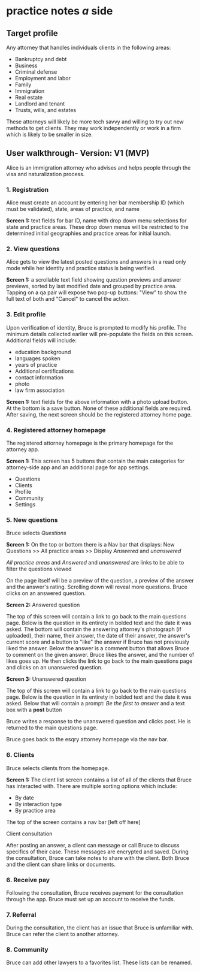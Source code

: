 # practice notes _a_ side

## Target profile
Any attorney that handles individuals clients in the following areas:
* Bankruptcy and debt
* Business
* Criminal defense
* Employment and labor
* Family
* Immigration
* Real estate
* Landlord and tenant
* Trusts, wills, and estates

These attorneys will likely be more tech savvy and willing to try out new methods to get clients. 
They may work independently or work in a firm which is likely to be smaller in size.

## User walkthrough- Version: V1 (MVP)
Alice is an immigration attorney who advises and helps people through the visa and naturalization process.

### 1. Registration

Alice must create an account by entering her bar membership ID (which must be validated), state, areas of practice, and name

**Screen 1:** text fields for bar ID, name with drop down menu selections for state and practice areas. These drop down menus will be restricted to the determined initial geographies and practice areas for initial launch.

### 2. View questions

Alice gets to view the latest posted questions and answers in a read only mode while her identity and practice status is being verified.

**Screen 1:** a scrollable text field showing question previews and answer previews, sorted by last modified date and grouped by practice area. Tapping on a qa pair will expose two pop-up buttons: "View" to show the full text of both and "Cancel" to cancel the action.

### 3. Edit profile

Upon verification of identity, Bruce is prompted to modify his profile. The minimum details collected earlier will pre-populate the fields on this screen. Additional fields will include:
* education background
* languages spoken
* years of practice
* Additional certifications
* contact information
* photo
* law firm association

**Screen 1:** text fields for the above information with a photo upload button. At the bottom is a save button. None of these additional fields are required. 
After saving, the next screen should be the registered attorney home page. 

### 4. Registered attorney homepage

The registered attorney homepage is the primary homepage for the attorney app. 

**Screen 1:** 
This screen has 5 buttons that contain the main categories for attorney-side app and an additional page for app settings.

* Questions
* Clients
* Profile
* Community
* Settings

### 5. New questions 

Bruce selects *Questions*

**Screen 1:** On the top or bottom there is a Nav bar that displays: New Questions >> All practice areas >> Display *Answered* and *unanswered*

*All practice areas* and *Answered* and *unanswered* are links to be able to filter the questions viewed

On the page itself will be a preview of the question, a preview of the answer and the answer's rating. Scrolling down will reveal more questions. 
Bruce clicks on an answered question.

**Screen 2:** Answered question  

The top of this screen will contain a link to go back to the main questions page. Below is the question in its entirety in bolded text and the date it was asked. The bottom will contain the answering attorney's photograph (if uploaded), their name, their answer, the date of their answer, the answer's current score and a button to "like" the answer if Bruce has not previously liked the answer.
Below the answer is a comment button that allows Bruce to comment on the given answer. Bruce likes the answer, and the number of likes goes up. He then clicks the link to go back to the main questions page and clicks on an unanswered question.

**Screen 3:** Unanswered question

The top of this screen will contain a link to go back to the main questions page. Below is the question in its entirety in bolded text and the date it was asked. Below that will contain a prompt: *Be the first to answer* and a text box with a **post** button

Bruce writes a response to the unanswered question and clicks post. He is returned to the main questions page.

Bruce goes back to the esqry attorney homepage via the nav bar.

### 6. Clients

Bruce selects clients from the homepage.

**Screen 1:** The client list screen contains a list of all of the clients that Bruce has interacted with. There are multiple sorting options which include:
* By date
* By interaction type
* By practice area

The top of the screen contains a nav bar [left off here]

Client consultation

After posting an answer, a client can message or call Bruce to discuss specifics of their case. These messages are encrypted and saved. 
During the consultation, Bruce can take notes to share with the client. 
Both Bruce and the client can share links or documents.

### 6. Receive pay

Following the consultation, Bruce receives payment for the consultation through the app. 
Bruce must set up an account to receive the funds.

### 7. Referral 

During the consultation, the client has an issue that Bruce is unfamiliar with. 
Bruce can refer the client to another attorney.

### 8. Community

Bruce can add other lawyers to a favorites list. These lists can be renamed.
